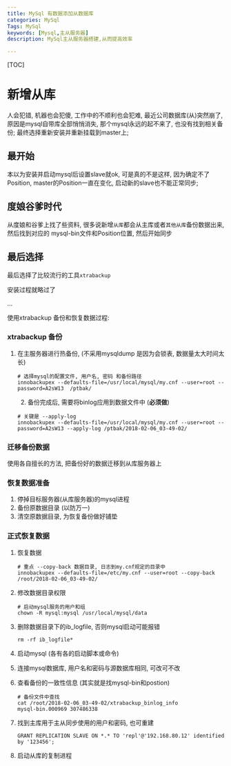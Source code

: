 ```yaml
---
title: MySql 有数据添加从数据库
categories: MySql
Tags: MySql
keywords: [Mysql,主从服务器]
description: MySql主从服务器搭建,从而提高效率

---
```


[TOC]



# 新增从库

人会犯错, 机器也会犯傻, 工作中的不顺利也会犯难, 最近公司数据库(从)突然崩了, 原因是mysql自带库全部悄悄消失, 那个mysql永远的起不来了, 也没有找到相关备份; 最终选择重新安装并重新挂载到master上;

## 最开始

本以为安装并启动mysql后设置slave就ok, 可是真的不是这样, 因为确定不了Position, master的Position一直在变化, 启动新的slave也不能正常同步; 

## 度娘谷爹时代

从度娘和谷爹上找了些资料, 很多说新增`从库`都会从主库或者`其他从库`备份数据出来, 然后找到对应的 mysql-bin文件和Position位置, 然后开始同步

## 最后选择

最后选择了比较流行的工具`xtrabackup` 

安装过程就略过了

...

使用xtrabackup 备份和恢复数据过程:

### xtrabackup 备份

 1. 在主服务器进行热备份, (不采用mysqldump 是因为会锁表, 数据量太大时间太长)

    ```shell
    # 选择mysql的配置文件, 用户名, 密码 和备份路径
    innobackupex --defaults-file=/usr/local/mysql/my.cnf --user=root --password=A2sW13  /ptbak/
    ```

	2. 备份完成后, 需要将binlog应用到数据文件中 (**必须做**)

    ```shell
    # 关键是 --apply-log
    innobackupex --defaults-file=/usr/local/mysql/my.cnf --user=root --password=A2sW13 --apply-log /ptbak/2018-02-06_03-49-02/
    ```

### 迁移备份数据

使用各自擅长的方法, 把备份好的数据迁移到从库服务器上

### 恢复数据准备

1. 停掉目标服务器(从库服务器)的mysql进程
2. 备份原数据目录 (以防万一)
3. 清空原数据目录, 为恢复备份做好铺垫 

### 正式恢复数据

1. 恢复数据

   ```shell
   # 重点 --copy-back 数据目录, 日志到my.cnf规定的目录中
   innobackupex --defaults-file=/etc/my.cnf --user=root --copy-back /root/2018-02-06_03-49-02/
   ```

2. 修改数据目录权限

   ```shell
   # 启动mysql服务的用户和组
   chown -R mysql:mysql /usr/local/mysql/data
   ```

3. 删除数据目录下的ib_logfile, 否则mysql启动可能报错

   ```shell
   rm -rf ib_logfile*
   ```

4. 启动mysql (各有各的启动脚本或命令)

5. 连接mysql数据库, 用户名和密码与源数据库相同, 可改可不改

6. 查看备份的一致性信息 (其实就是找mysql-bin和postion)

   ```shell
   # 备份文件中查找
   cat /root/2018-02-06_03-49-02/xtrabackup_binlog_info 
   mysql-bin.000969	307486338
   ```

7. 找到主库用于主从同步使用的用户和密码, 也可重建

   ```mysql
   GRANT REPLICATION SLAVE ON *.* TO 'repl'@'192.168.80.12' identified by '123456';
   ```

8. 启动从库的复制进程
